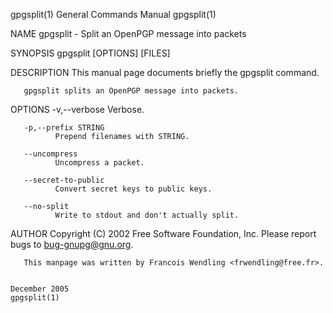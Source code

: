 gpgsplit(1)                                                                              General Commands Manual                                                                              gpgsplit(1)

NAME
       gpgsplit - Split an OpenPGP message into packets

SYNOPSIS
       gpgsplit [OPTIONS] [FILES]

DESCRIPTION
       This manual page documents briefly the gpgsplit command.

       gpgsplit splits an OpenPGP message into packets.

OPTIONS
       -v,--verbose
              Verbose.

       -p,--prefix STRING
              Prepend filenames with STRING.

       --uncompress
              Uncompress a packet.

       --secret-to-public
              Convert secret keys to public keys.

       --no-split
              Write to stdout and don't actually split.

AUTHOR
       Copyright (C) 2002 Free Software Foundation, Inc. Please report bugs to <bug-gnupg@gnu.org>.

       This manpage was written by Francois Wendling <frwendling@free.fr>.

                                                                                              December 2005                                                                                   gpgsplit(1)
